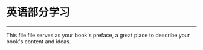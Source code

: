 # 英语部分学习
---
This file file serves as your book's preface, a great place to describe your book's content and ideas.